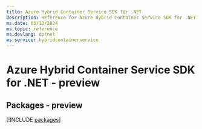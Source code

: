 ```yaml
---
title: Azure Hybrid Container Service SDK for .NET
description: Reference for Azure Hybrid Container Service SDK for .NET
ms.date: 03/12/2024
ms.topic: reference
ms.devlang: dotnet
ms.service: hybridcontainerservice
---
```

# Azure Hybrid Container Service SDK for .NET - preview
## Packages - preview
[!INCLUDE [packages](hybrid-container-service-index.md)]